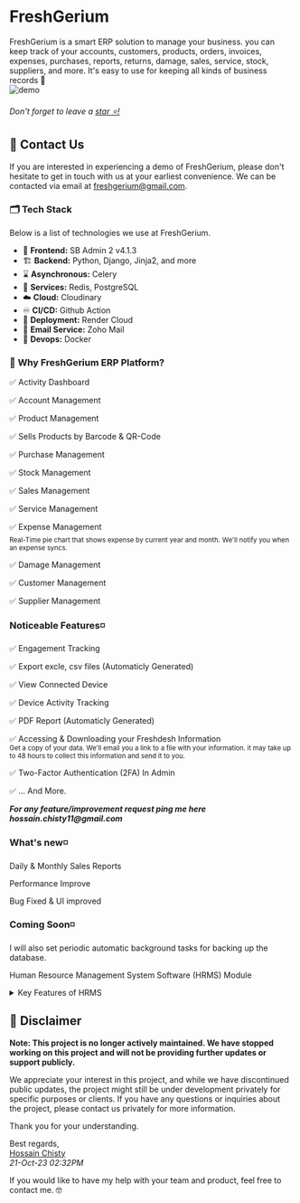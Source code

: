 # FreshGerium

FreshGerium is a smart ERP solution to manage your business. you can keep track of your accounts, customers, products, orders, invoices, expenses, purchases, reports, returns, damage, sales, service, stock, suppliers, and more. It's easy to use for keeping all kinds of business records 🚀
<br>
![demo](https://github.com/hossainchisty/Freshdesk-ERP-Platform/assets/62835101/09c14801-54e9-4681-a715-a8c79d8b3903)

###### Don't forget to leave a [star ⭐!](https://github.com/hossainchisty/Freshdesk-CRM-Platform/stargazers)

## 💬 Contact Us 

If you are interested in experiencing a demo of FreshGerium, please don't hesitate to get in touch with us at your earliest convenience. We can be contacted via email at freshgerium@gmail.com.

### 🗂 Tech Stack

Below is a list of technologies we use at FreshGerium.

- 🎨 **Frontend:** SB Admin 2 v4.1.3
- 🏗 **Backend:** Python, Django, Jinja2, and more
- ⌛ **Asynchronous:** Celery
- 🌳 **Services:** Redis, PostgreSQL
- ☁️ **Cloud:** Cloudinary
- ♾ **CI/CD:** Github Action
- 🎩 **Deployment:** Render Cloud
- 📨 **Email Service:** Zoho Mail
- 🐋 **Devops:** Docker

### 🔋 **Why FreshGerium ERP Platform?**

✅ Activity Dashboard

✅ Account Management

✅ Product Management

✅ Sells Products by Barcode & QR-Code

✅ Purchase Management

✅ Stock Management

✅ Sales Management

✅ Service Management

✅ Expense Management
<br>
<sub>Real-Time pie chart that shows expense by current year and month.</sub>
<sub>We'll notify you when an expense syncs.</sub>

✅ Damage Management

✅ Customer Management

✅ Supplier Management

### **Noticeable Features◽**

✅ Engagement Tracking

✅ Export excle, csv files (Automaticly Generated)

✅ View Connected Device

✅ Device Activity Tracking

✅ PDF Report (Automaticly Generated)

✅ Accessing & Downloading your Freshdesh Information
<br>
<sub>Get a copy of your data. We'll email you a link to a file with your information. it may take up to 48 hours to collect this information and send it to you.</sup>

✅ Two-Factor Authentication (2FA) In Admin

✅ ... And More.

**_For any feature/improvement request ping me here hossain.chisty11@gmail.com_**

### **What's new◽**

Daily & Monthly Sales Reports

Performance Improve

Bug Fixed & UI improved

### **Coming Soon◽**

I will also set periodic automatic background tasks for backing up the database.

Human Resource Management System Software (HRMS) Module

<details>
 <summary>
 Key Features of HRMS
 </summary>

✅ Employee information management system

✅ Employee leave management system

✅ Employee recruitment system

✅ Attendance management system

✅ Asset & equipment management

✅ Bank & loan management system

✅ Department management system

✅ Leave tracking system

✅ Dynamic report system

✅ Account management system

✅ Payroll management system

</details>

## 🚨 Disclaimer

**Note: This project is no longer actively maintained. We have stopped working on this project and will not be providing further updates or support publicly.**

We appreciate your interest in this project, and while we have discontinued public updates, the project might still be under development privately for specific purposes or clients. If you have any questions or inquiries about the project, please contact us privately for more information.

Thank you for your understanding.


Best regards,<br>
<a href="https://www.linkedin.com/in/hossainchisty/" target="_blank">Hossain Chisty</a><br>
*21-Oct-23 02:32PM*


If you would like to have my help with your team and product, feel free to contact me. 🤓

